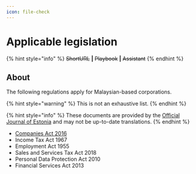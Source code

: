 ```yaml
---
icon: file-check
---
```


# Applicable legislation

{% hint style="info" %}
~~ShortURL~~ **|** ~~Playbook~~ **|** ~~Assistant~~
{% endhint %}

## About

The following regulations apply for Malaysian-based corporations.

{% hint style="warning" %}
This is not an exhaustive list.
{% endhint %}

{% hint style="info" %}
These documents are provided by the [Official Journal of Estonia](https://www.riigiteataja.ee/en/) and may not be up-to-date translations.
{% endhint %}

* [Companies Act 2016](https://www.ssm.com.my/Pages/Legal_Framework/Companies%20-Act%20-1965-\(Repealed\)/aktabi_20160915_companiesact2016act777_0.pdf)
* Income Tax Act 1967
* Employment Act 1955
* Sales and Services Tax Act 2018
* Personal Data Protection Act 2010
* Financial Services Act 2013
